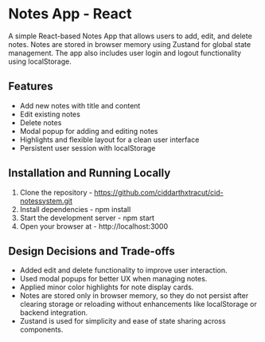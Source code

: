 # Notes App - React
A simple React-based Notes App that allows users to add, edit, and delete notes. Notes are stored in browser memory using Zustand for global state management. The app also includes user login and logout functionality using localStorage.

## Features
- Add new notes with title and content
- Edit existing notes
- Delete notes
- Modal popup for adding and editing notes
- Highlights and flexible layout for a clean user interface
- Persistent user session with localStorage

## Installation and Running Locally
1. Clone the repository - https://github.com/ciddarthxtracut/cid-notessystem.git
2. Install dependencies - npm install
3. Start the development server - npm start
4. Open your browser at - http://localhost:3000

## Design Decisions and Trade-offs
- Added edit and delete functionality to improve user interaction.
- Used modal popups for better UX when managing notes.
- Applied minor color highlights for note display cards.
- Notes are stored only in browser memory, so they do not persist after clearing storage or reloading without enhancements like localStorage or backend integration.
- Zustand is used for simplicity and ease of state sharing across components.



 